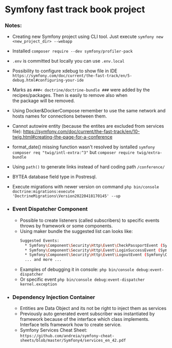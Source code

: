 # Symfony fast track book project

### Notes:
* Creating new Symfony project using CLI tool. Just execute `symfony new <new_project_dir> --webapp`  

* Installed `composer require --dev symfony/profiler-pack`   

* `.env` is committed but locally you can use `.env.local`   

* Possibility to configure xdebug to show file in IDE `https://symfony.com/doc/current/the-fast-track/en/5-debug.html#configuring-your-ide`  

* Marks as `###< doctrine/doctrine-bundle ###` were added by the recipes/packages. Then is easily to remove also when  
the package will be removed.  

* Using Docker&DockerCompose remember to use the same network and hosts names for connections between them.  

* Cannot autowire entity (because the entites are excluded from services file): https://symfony.com/doc/current/the-fast-track/en/10-twig.html#creating-the-page-for-a-conference  

* format_date() missing function wasn't resolved by isntalled `symfony composer req "twig/intl-extra:^3"` but `composer require twig/extra-bundle`  

* Using `path()` to generate links instead of hard coding path `/conference/`  

* BYTEA database field type in Postresql.

* Execute migrations with newer version on command `php bin/console doctrine:migrations:execute 'DoctrineMigrations\Version20220418170145' --up`

* ### Event Dispatcher Component
  * Possible to create listeners (called subscribers) to specific events throws by framework or some components.
  * Using maker bundle the suggested list can looks like:
    ```bash
    Suggested Events:
      * Symfony\Component\Security\Http\Event\CheckPassportEvent (Symfony\Component\Security\Http\Event\CheckPassportEvent)
      * Symfony\Component\Security\Http\Event\LoginSuccessEvent (Symfony\Component\Security\Http\Event\LoginSuccessEvent)
      * Symfony\Component\Security\Http\Event\LogoutEvent (Symfony\Component\Security\Http\Event\LogoutEvent)
      ... and more ...
    ```
  * Examples of debugging it in console: ```php bin/console debug:event-dispatcher```
  * Or specific event ```php bin/console debug:event-dispatcher kernel.exception```
    
* ### Dependency Injection Container
  * Entities are Data Object and its not be right to inject them as services
  * Previously auto generated event subscriber was instantiated by framework because of the interface
    which class implements. Interface tells framework how to create service.
  * Symfony Services Cheat Sheet: `https://github.com/andreia/symfony-cheat-sheets/blob/master/Symfony4/services_en_42.pdf`